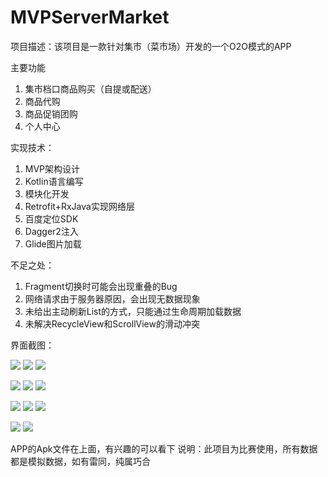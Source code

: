 # MVPServerMarket
项目描述：该项目是一款针对集市（菜市场）开发的一个O2O模式的APP

主要功能

1. 集市档口商品购买（自提或配送）
2. 商品代购
3. 商品促销团购
4. 个人中心

实现技术：

1. MVP架构设计
2. Kotlin语言编写
3. 模块化开发
4. Retrofit+RxJava实现网络层
5. 百度定位SDK
6. Dagger2注入
7. Glide图片加载

不足之处：

1. Fragment切换时可能会出现重叠的Bug
2. 网络请求由于服务器原因，会出现无数据现象
3. 未给出主动刷新List的方式，只能通过生命周期加载数据
4. 未解决RecycleView和ScrollView的滑动冲突

界面截图：

![](https://raw.githubusercontent.com/Serpit/BlogImgs/master/market1.jpg)
![](https://raw.githubusercontent.com/Serpit/BlogImgs/master/market2.jpg)
![](https://raw.githubusercontent.com/Serpit/BlogImgs/master/market3.jpg)

![](https://raw.githubusercontent.com/Serpit/BlogImgs/master/market4.jpg)
![](https://raw.githubusercontent.com/Serpit/BlogImgs/master/market5.jpg)
![](https://raw.githubusercontent.com/Serpit/BlogImgs/master/market6.jpg)

![](https://raw.githubusercontent.com/Serpit/BlogImgs/master/market7.jpg)
![](https://raw.githubusercontent.com/Serpit/BlogImgs/master/market8.jpg)
![](https://raw.githubusercontent.com/Serpit/BlogImgs/master/market9.jpg)

![](https://raw.githubusercontent.com/Serpit/BlogImgs/master/market10.jpg)
![](https://raw.githubusercontent.com/Serpit/BlogImgs/master/market11.jpg)

APP的Apk文件在上面，有兴趣的可以看下
说明：此项目为比赛使用，所有数据都是模拟数据，如有雷同，纯属巧合
